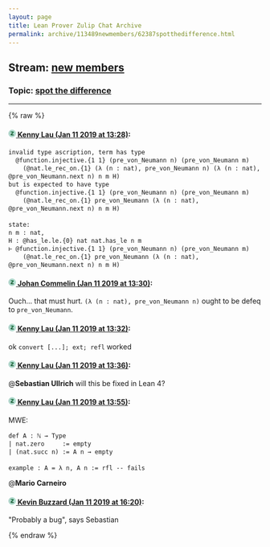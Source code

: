 ```yaml
---
layout: page
title: Lean Prover Zulip Chat Archive 
permalink: archive/113489newmembers/62387spotthedifference.html
---
```


## Stream: [new members](index.html)
### Topic: [spot the difference](62387spotthedifference.html)

---


{% raw %}
#### [![Click to go to Zulip](../../assets/img/zulip2.png) Kenny Lau (Jan 11 2019 at 13:28)](https://leanprover.zulipchat.com/#narrow/stream/113489-new%20members/topic/spot%20the%20difference/near/154913709):
```lean
invalid type ascription, term has type
  @function.injective.{1 1} (pre_von_Neumann n) (pre_von_Neumann m)
    (@nat.le_rec_on.{1} (λ (n : nat), pre_von_Neumann n) (λ (n : nat), @pre_von_Neumann.next n) n m H)
but is expected to have type
  @function.injective.{1 1} (pre_von_Neumann n) (pre_von_Neumann m)
    (@nat.le_rec_on.{1} pre_von_Neumann (λ (n : nat), @pre_von_Neumann.next n) n m H)

state:
n m : nat,
H : @has_le.le.{0} nat nat.has_le n m
⊢ @function.injective.{1 1} (pre_von_Neumann n) (pre_von_Neumann m)
    (@nat.le_rec_on.{1} pre_von_Neumann (λ (n : nat), @pre_von_Neumann.next n) n m H)
```

#### [![Click to go to Zulip](../../assets/img/zulip2.png) Johan Commelin (Jan 11 2019 at 13:30)](https://leanprover.zulipchat.com/#narrow/stream/113489-new%20members/topic/spot%20the%20difference/near/154913801):
Ouch... that must hurt. `(λ (n : nat), pre_von_Neumann n)` ought to be defeq to `pre_von_Neumann`.

#### [![Click to go to Zulip](../../assets/img/zulip2.png) Kenny Lau (Jan 11 2019 at 13:32)](https://leanprover.zulipchat.com/#narrow/stream/113489-new%20members/topic/spot%20the%20difference/near/154913885):
ok `convert [...]; ext; refl` worked

#### [![Click to go to Zulip](../../assets/img/zulip2.png) Kenny Lau (Jan 11 2019 at 13:36)](https://leanprover.zulipchat.com/#narrow/stream/113489-new%20members/topic/spot%20the%20difference/near/154914109):
@**Sebastian Ullrich** will this be fixed in Lean 4?

#### [![Click to go to Zulip](../../assets/img/zulip2.png) Kenny Lau (Jan 11 2019 at 13:55)](https://leanprover.zulipchat.com/#narrow/stream/113489-new%20members/topic/spot%20the%20difference/near/154915053):
MWE:
```lean
def A : ℕ → Type
| nat.zero     := empty
| (nat.succ n) := A n → empty

example : A = λ n, A n := rfl -- fails
```
@**Mario Carneiro**

#### [![Click to go to Zulip](../../assets/img/zulip2.png) Kevin Buzzard (Jan 11 2019 at 16:20)](https://leanprover.zulipchat.com/#narrow/stream/113489-new%20members/topic/spot%20the%20difference/near/154923694):
"Probably a bug", says Sebastian


{% endraw %}
